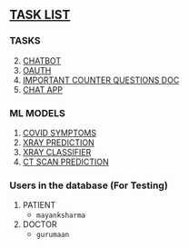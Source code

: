## [TASK LIST](https://docs.google.com/spreadsheets/d/1iQy-xua6GSUUSTiHlJAx0tA9JE3rLR_C984T4UJYZNg/edit#gid=0)

### TASKS
<!--1. [CT SCAN](https://www.kaggle.com/daenys2000/unet-segmentation)
    * [DATASET](https://www.kaggle.com/andrewmvd/covid19-ct-scans/code)
6. [XRAY CLASSIFIER ](https://medium.com/pytorch/image-similarity-search-in-pytorch-1a744cf3469)
3. Frontend
-->
2. [CHATBOT](https://medium.com/voice-tech-podcast/how-to-create-chatbot-using-rasa-82954e141ae7) 
3. [OAUTH](https://simpleisbetterthancomplex.com/tutorial/2016/10/24/how-to-add-social-login-to-django.html)
4. [IMPORTANT COUNTER QUESTIONS DOC]()
5. [CHAT APP](https://medium.com/@9cv9official/simple-chat-app-using-django-channel-ed5032b79b9c)

### ML MODELS
1. [COVID SYMPTOMS](https://github.com/jhabarsingh/DOCMED/blob/main/machine_learning_models/chest_xray_classifier/script.py)
2. [XRAY PREDICTION](https://github.com/jhabarsingh/DOCMED/blob/main/machine_learning_models/xray_covid_prediction/xray.py)
5. [XRAY CLASSIFIER](https://github.com/jhabarsingh/DOCMED/blob/main/machine_learning_models/chest_xray_classifier/script.py)
6. [CT SCAN PREDICTION](https://github.com/jhabarsingh/DOCMED/blob/main/machine_learning_models/ctscan_covid_prediction/predit.py)

### Users in the database (For Testing)
1. PATIENT
      * `mayanksharma`
2. DOCTOR
      * `gurumaan`
